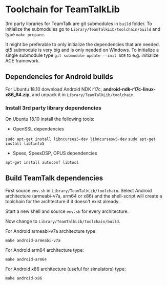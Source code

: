 # Toolchain for TeamTalkLib

3rd party libraries for TeamTalk are git submodules in ```build```
folder. To initialize the submodules go to
```Library/TeamTalkLib/toolchain/build``` and type ```make prepare```.

It might be preferable to only initialize the dependencies that are
needed. qt5 submodule is very big and is only needed on Windows. To
initialize a single submodule type ```git submodule update --init ACE```
to e.g. initialize ACE framework.

## Dependencies for Android builds

For Ubuntu 18.10 download Android NDK r17c,
**android-ndk-r17c-linux-x86_64.zip**, and unpack it in
```Library/TeamTalkLib/toolchain```.

### Install 3rd party library dependencies

On Ubuntu 18.10 install the following tools:

* OpenSSL dependencies

```sudo apt-get install libncurses5-dev libncursesw5-dev```
```sudo apt-get install libtinfo5```

* Speex, SpeexDSP, OPUS dependencies

```apt-get install autoconf libtool```

## Build TeamTalk dependencies

First source ```env.sh``` in
```Library/TeamTalkLib/toolchain```. Select Android architecture
(armeabi-v7a, arm64 or x86) and the shell-script will create a
toolchain for the archtecture if it doesn't exist already.

Start a new shell and source ```env.sh``` for every architecture.

Now change to ```Library/TeamTalkLib/toolchain/build```.

For Android armeabi-v7a architecture type:

```make android-armeabi-v7a```

For Android arm64 architecture type:

```make android-arm64```

For Android x86 architecture (useful for simulators) type:

```make android-x86```
